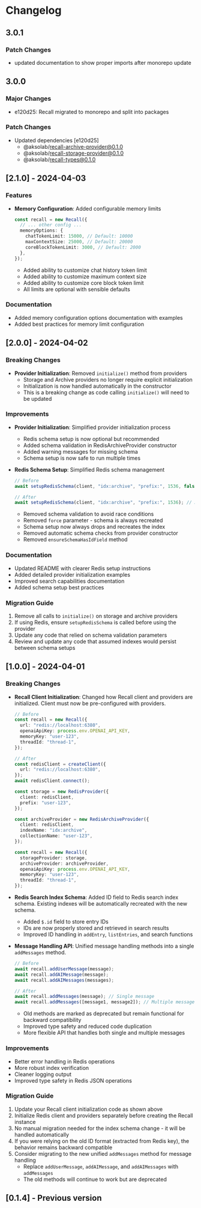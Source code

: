 # Changelog

## 3.0.1

### Patch Changes

- updated documentation to show proper imports after monorepo update

## 3.0.0

### Major Changes

- e120d25: Recall migrated to monorepo and split into packages

### Patch Changes

- Updated dependencies [e120d25]
  - @aksolab/recall-archive-provider@0.1.0
  - @aksolab/recall-storage-provider@0.1.0
  - @aksolab/recall-types@0.1.0

## [2.1.0] - 2024-04-03

### Features

- **Memory Configuration**: Added configurable memory limits
  ```typescript
  const recall = new Recall({
    // ... other config ...
    memoryOptions: {
      chatTokenLimit: 15000, // Default: 10000
      maxContextSize: 25000, // Default: 20000
      coreBlockTokenLimit: 3000, // Default: 2000
    },
  });
  ```
  - Added ability to customize chat history token limit
  - Added ability to customize maximum context size
  - Added ability to customize core block token limit
  - All limits are optional with sensible defaults

### Documentation

- Added memory configuration options documentation with examples
- Added best practices for memory limit configuration

## [2.0.0] - 2024-04-02

### Breaking Changes

- **Provider Initialization**: Removed `initialize()` method from providers
  - Storage and Archive providers no longer require explicit initialization
  - Initialization is now handled automatically in the constructor
  - This is a breaking change as code calling `initialize()` will need to be updated

### Improvements

- **Provider Initialization**: Simplified provider initialization process

  - Redis schema setup is now optional but recommended
  - Added schema validation in RedisArchiveProvider constructor
  - Added warning messages for missing schema
  - Schema setup is now safe to run multiple times

- **Redis Schema Setup**: Simplified Redis schema management

  ```typescript
  // Before
  await setupRedisSchema(client, "idx:archive", "prefix:", 1536, false); // With validation

  // After
  await setupRedisSchema(client, "idx:archive", "prefix:", 1536); // Always recreates
  ```

  - Removed schema validation to avoid race conditions
  - Removed `force` parameter - schema is always recreated
  - Schema setup now always drops and recreates the index
  - Removed automatic schema checks from provider constructor
  - Removed `ensureSchemaHasIdField` method

### Documentation

- Updated README with clearer Redis setup instructions
- Added detailed provider initialization examples
- Improved search capabilities documentation
- Added schema setup best practices

### Migration Guide

1. Remove all calls to `initialize()` on storage and archive providers
2. If using Redis, ensure `setupRedisSchema` is called before using the provider
3. Update any code that relied on schema validation parameters
4. Review and update any code that assumed indexes would persist between schema setups

## [1.0.0] - 2024-04-01

### Breaking Changes

- **Recall Client Initialization**: Changed how Recall client and providers are initialized. Client must now be pre-configured with providers.

  ```typescript
  // Before
  const recall = new Recall({
    url: "redis://localhost:6380",
    openaiApiKey: process.env.OPENAI_API_KEY,
    memoryKey: "user-123",
    threadId: "thread-1",
  });

  // After
  const redisClient = createClient({
    url: "redis://localhost:6380",
  });
  await redisClient.connect();

  const storage = new RedisProvider({
    client: redisClient,
    prefix: "user-123",
  });

  const archiveProvider = new RedisArchiveProvider({
    client: redisClient,
    indexName: "idx:archive",
    collectionName: "user-123",
  });

  const recall = new Recall({
    storageProvider: storage,
    archiveProvider: archiveProvider,
    openaiApiKey: process.env.OPENAI_API_KEY,
    memoryKey: "user-123",
    threadId: "thread-1",
  });
  ```

- **Redis Search Index Schema**: Added ID field to Redis search index schema. Existing indexes will be automatically recreated with the new schema.

  - Added `$.id` field to store entry IDs
  - IDs are now properly stored and retrieved in search results
  - Improved ID handling in `addEntry`, `listEntries`, and search functions

- **Message Handling API**: Unified message handling methods into a single `addMessages` method.

  ```typescript
  // Before
  await recall.addUserMessage(message);
  await recall.addAIMessage(message);
  await recall.addAIMessages(messages);

  // After
  await recall.addMessages(message); // Single message
  await recall.addMessages([message1, message2]); // Multiple messages
  ```

  - Old methods are marked as deprecated but remain functional for backward compatibility
  - Improved type safety and reduced code duplication
  - More flexible API that handles both single and multiple messages

### Improvements

- Better error handling in Redis operations
- More robust index verification
- Cleaner logging output
- Improved type safety in Redis JSON operations

### Migration Guide

1. Update your Recall client initialization code as shown above
2. Initialize Redis client and providers separately before creating the Recall instance
3. No manual migration needed for the index schema change - it will be handled automatically
4. If you were relying on the old ID format (extracted from Redis key), the behavior remains backward compatible
5. Consider migrating to the new unified `addMessages` method for message handling
   - Replace `addUserMessage`, `addAIMessage`, and `addAIMessages` with `addMessages`
   - The old methods will continue to work but are deprecated

## [0.1.4] - Previous version
